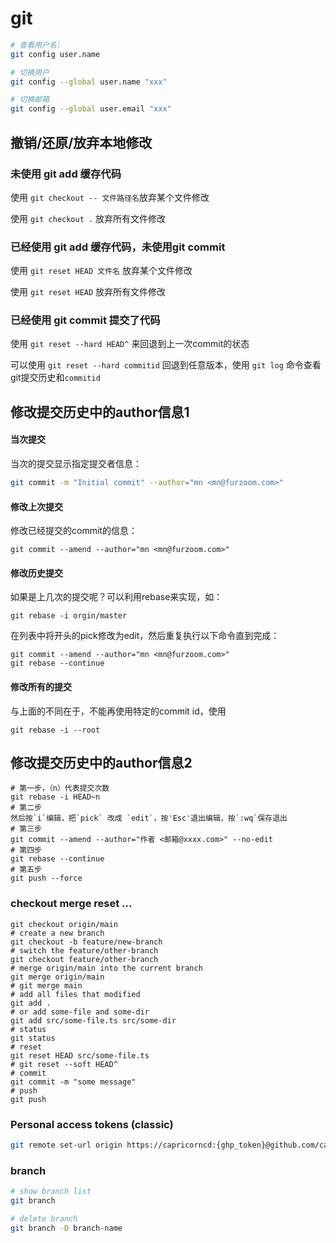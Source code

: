 # git

```bash
# 查看用户名:
git config user.name

# 切换用户
git config --global user.name "xxx"

# 切换邮箱
git config --global user.email "xxx"
```

## 撤销/还原/放弃本地修改

### 未使用 git add 缓存代码

使用 `git checkout -- 文件路径名`放弃某个文件修改

使用 `git checkout .` 放弃所有文件修改

### 已经使用 git add 缓存代码，未使用git commit

使用 `git reset HEAD 文件名` 放弃某个文件修改


使用 `git reset HEAD` 放弃所有文件修改

### 已经使用 git commit 提交了代码

使用 `git reset --hard HEAD^` 来回退到上一次commit的状态

可以使用 `git reset --hard commitid` 回退到任意版本，使用 `git log` 命令查看git提交历史和`commitid`

## 修改提交历史中的author信息1

#### 当次提交
当次的提交显示指定提交者信息：

```bash
git commit -m "Initial commit" --author="mn <mn@furzoom.com>"
```

#### 修改上次提交
修改已经提交的commit的信息：

```shell
git commit --amend --author="mn <mn@furzoom.com>"
```

#### 修改历史提交
如果是上几次的提交呢？可以利用rebase来实现，如：
```shell
git rebase -i orgin/master
```

在列表中将开头的pick修改为edit，然后重复执行以下命令直到完成：

```shell
git commit --amend --author="mn <mn@furzoom.com>"
git rebase --continue
```

#### 修改所有的提交
与上面的不同在于，不能再使用特定的commit id，使用
```shell
git rebase -i --root
```

## 修改提交历史中的author信息2

```shell
# 第一步，（n）代表提交次数
git rebase -i HEAD~n
# 第二步
然后按`i`编辑，把`pick` 改成 `edit`，按'Esc'退出编辑，按`:wq`保存退出
# 第三步
git commit --amend --author="作者 <邮箱@xxxx.com>" --no-edit
# 第四步
git rebase --continue
# 第五步
git push --force
```

### checkout merge reset ...

```shell
git checkout origin/main
# create a new branch
git checkout -b feature/new-branch
# switch the feature/other-branch
git checkout feature/other-branch
# merge origin/main into the current branch
git merge origin/main
# git merge main
# add all files that modified
git add .
# or add some-file and some-dir
git add src/some-file.ts src/some-dir
# status
git status
# reset
git reset HEAD src/some-file.ts
# git reset --soft HEAD^
# commit
git commit -m "some message"
# push
git push
```

### Personal access tokens (classic)

```bash
git remote set-url origin https://capricorncd:{ghp_token}@github.com/capricorncd/repository-name.git
```

### branch

```bash
# show branch list
git branch

# delete branch
git branch -D branch-name
```
